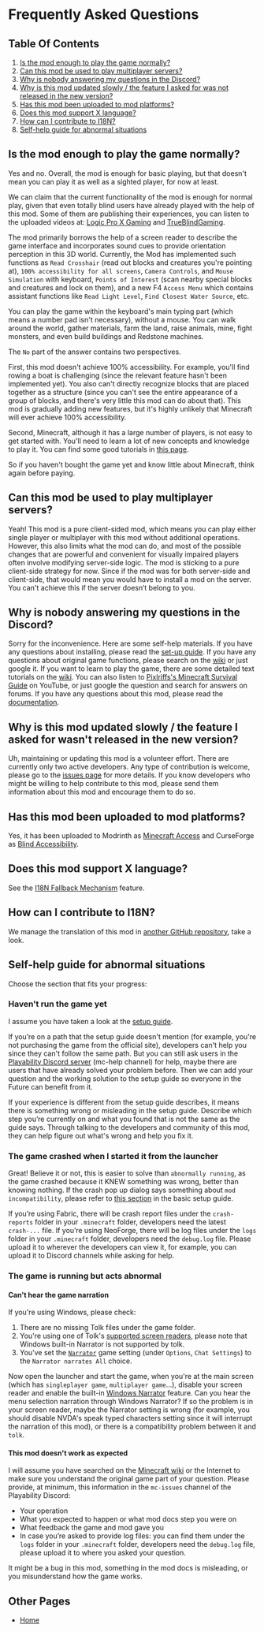 # Frequently Asked Questions

## Table Of Contents

1. [Is the mod enough to play the game normally?](#is-the-mod-enough-to-play-the-game-normally)
2. [Can this mod be used to play multiplayer servers?](#can-this-mod-be-used-to-play-multiplayer-servers)
3. [Why is nobody answering my questions in the Discord?](#why-is-nobody-answering-my-questions-in-the-discord)
4. [Why is this mod updated slowly / the feature I asked for was not released in the new version?](#why-is-this-mod-updated-slowly--the-feature-i-asked-for-wasnt-released-in-the-new-version)
5. [Has this mod been uploaded to mod platforms?](#has-this-mod-been-uploaded-to-mod-platforms)
6. [Does this mod support X language?](#does-this-mod-support-x-language)
7. [How can I contribute to I18N?](#how-can-i-contribute-to-i18n)
8. [Self-help guide for abnormal situations](#self-help-guide-for-abnormal-situations)

## Is the mod enough to play the game normally?

Yes and no.
Overall, the mod is enough for basic playing,
but that doesn't mean you can play it as well as a sighted player, for now at least.

We can claim that the current functionality of the mod is enough for normal play,
given that even totally blind users have already played with the help of this mod.
Some of them are publishing their experiences,
you can listen to the uploaded videos at:
[Logic Pro X Gaming](https://www.youtube.com/@LogicProXGaming/search?query=minecraft) and [TrueBlindGaming](https://www.youtube.com/@TrueBlindGaming/search?query=minecraft).

The mod primarily borrows the help of a screen reader to describe the game interface
and incorporates sound cues to provide orientation perception in this 3D world.
Currently,
the Mod has implemented such functions as `Read Crosshair` (read out blocks and creatures you're pointing at),
`100% accessibility for all screens`, `Camera Controls`, and `Mouse Simulation` with keyboard,
`Points of Interest`
(scan nearby special blocks and creatures and lock on them),
and a new F4 `Access Menu` which contains assistant functions like `Read Light Level`,
`Find Closest Water Source`, etc.

You can play the game within the keyboard's main typing part (which means a number pad isn't necessary),
without a mouse.
You can walk around the world, gather materials, farm the land, raise animals, mine,
fight monsters, and even build buildings and Redstone machines.

The `No` part of the answer contains two perspectives.

First, this mod doesn't achieve 100% accessibility.
For example, you'll find rowing a boat is challenging (since the relevant feature hasn't been implemented yet).
You also can't directly recognize blocks that are placed together as a structure
(since you can't see the entire appearance of a group of blocks, and there's very little this mod can do about that).
This mod is gradually adding new features, but it's highly unlikely that Minecraft will ever achieve 100% accessibility.

Second, Minecraft, although it has a large number of players, is not easy to get started with.
You'll need to learn a lot of new concepts and knowledge to play it.
You can find some good tutorials in [this page](/docs/good-resources.md#tutorial-resources).

So if you haven't bought the game yet and know little about Minecraft, think again before paying.

## Can this mod be used to play multiplayer servers?

Yeah! This mod is a pure client-sided mod, which means you can play either single player or multiplayer with this mod without additional operations.
However, this also limits what the mod can do, and most of the possible changes that are powerful and convenient for visually impaired players often involve modifying server-side logic.
The mod is sticking to a pure client-side strategy for now.
Since if the mod was for both server-side and client-side,
that would mean you would have to install a mod on the server.
You can't achieve this if the server doesn’t belong to you.

## Why is nobody answering my questions in the Discord?

Sorry for the inconvenience. Here are some self-help materials.
If you have any questions about installing, please read the [set-up guide](/docs/setup/basic.md).
If you have any questions about original game functions, please search on the [wiki](https://minecraft.wiki/w/Special:Search?scope=internal) or just google it.
If you want to learn to play the game,
there are some detailed text tutorials on the [wiki](https://minecraft.wiki/w/Tutorials).
You can also listen to [Pixlriffs's Minecraft Survival Guide](https://www.youtube.com/watch?v=VfpHTJsn9I4&list=PLgENJ0iY3XBjmydGuzYTtDwfxuR6lN8KC) on YouTube,
or just google the question and search for answers on forums.
If you have any questions about this mod, please read the [documentation](/README.md).

## Why is this mod updated slowly / the feature I asked for wasn't released in the new version?

Uh, maintaining or updating this mod is a volunteer effort.
There are currently only two active developers.
Any type of contribution is welcome, please go to the [issues page](https://github.com/khanshoaib3/minecraft-access/issues) for more details.
If you know developers who might be willing to help contribute to this mod, please send them information about this mod and encourage them to do so.

## Has this mod been uploaded to mod platforms?

Yes, it has been uploaded to Modrinth as [Minecraft Access](https://modrinth.com/mod/minecraft-access) and CurseForge as [Blind Accessibility](https://www.curseforge.com/minecraft/mc-mods/blind-accessibility).

## Does this mod support X language?

See the [I18N Fallback Mechanism](/docs/features.md#i18n-fallback-mechanism) feature.

## How can I contribute to I18N?

We manage the translation of this mod in [another GitHub repository](https://github.com/khanshoaib3/minecraft-access-i18n#minecraft-access-i18n), take a look.

## Self-help guide for abnormal situations

Choose the section that fits your progress:

### Haven't run the game yet

I assume you have taken a look at the [setup guide](/docs/setup/basic.md).

If you’re on a path that the setup guide doesn't mention
(for example, you're not purchasing the game from the official site),
developers can't help you since they can't follow the same path.
But you can still ask users in the [Playability Discord server](https://discord.gg/yQjjsDqWQX)
(mc-help channel) for help,
maybe there are users that have already solved your problem before.
Then we can add your question and the working solution to the setup guide so everyone in the Future can benefit from it.

If your experience is different from the setup guide describes,
it means there is something wrong or misleading in the setup guide.
Describe which step you’re currently on and what you found that is not the same as the guide says.
Through talking to the developers and community of this mod, they can help figure out what's wrong and help you fix it.

### The game crashed when I started it from the launcher

Great!
Believe it or not, this is easier to solve than `abnormally running`,
as the game crashed because it KNEW something was wrong, better than knowing nothing.
If the crash pop up dialog says something about `mod incompatibility`,
please refer to [this section](/docs/setup/basic.md#update-the-game-and-mods) in the basic setup guide.

If you’re using Fabric, there will be crash report files under the `crash-reports` folder in your `.minecraft` folder,
developers need the latest `crash-...` file.
If you’re using NeoForge, there will be log files under the `logs` folder in your `.minecraft` folder,
developers need the `debug.log` file.
Please upload it to wherever the developers can view it,
for example, you can upload it to Discord channels while asking for help.

### The game is running but acts abnormal

#### Can't hear the game narration

If you're using Windows, please check:

1. There are no missing Tolk files under the game folder.
2. You're using one of Tolk's [supported screen readers](https://github.com/ndarilek/tolk?tab=readme-ov-file#supported-screen-readers), please note that Windows built-in Narrator is not supported by tolk.
3. You’ve set the [`Narrator`](https://minecraft.wiki/w/Options#Chat_Settings) game setting (under `Options`, `Chat Settings`) to the `Narrator narrates All` choice.

Now open the launcher and start the game,
when you're at the main screen (which has `singleplayer game`, `multiplayer game`...),
disable your screen reader
and enable the built-in [Windows Narrator](https://support.microsoft.com/en-us/windows/complete-guide-to-narrator-e4397a0d-ef4f-b386-d8ae-c172f109bdb1) feature.
Can you hear the menu selection narration through Windows Narrator?
If so the problem is in your screen reader, maybe the Narrator setting is wrong (for example, you should disable NVDA's
speak typed characters setting since it will interrupt the narration of this mod),
or there is a compatibility problem between it and `tolk`.

#### This mod doesn't work as expected

I will assume you have searched on the [Minecraft wiki](https://minecraft.wiki) or the Internet to make sure you understand the original game part of your question.
Please provide, at minimum, this information in the `mc-issues` channel of the Playability Discord:

* Your operation
* What you expected to happen or what mod docs step you were on
* What feedback the game and mod gave you
* In case you’re asked to provide log files: you can find them under the `logs` folder in your `.minecraft` folder, developers need the `debug.log` file, please upload it to where you asked your question.

It might be a bug in this mod, something in the mod docs is misleading, or you misunderstand how the game works.

## Other Pages

* [Home](/README.md)
